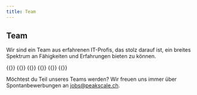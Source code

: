 ```yaml
---
title: Team
---
```


## Team

Wir sind ein Team aus erfahrenen IT-Profis, das stolz darauf ist, ein breites Spektrum an Fähigkeiten und Erfahrungen
bieten zu können.

<div class="row">
    {{<team-item
        name="Mathias Herzog"
        image="mathiasherzog.png"
        linkedin="mathias-herzog-888a6788"
        title="Infrastructure Artist und Brückenbauer zwischen Technik, Organisation und Management"
    >}}
    {{<team-item
        name="Johann Gyger"
        image="johanngyger.png"
        linkedin="johanngyger"
        title="Software Artist, Cloud Native Ambassador und passionierter Engineer"
    >}}
    {{<team-item
        name="Oliver Bähler"
        image="oliverbaehler.png"
        linkedin="oliver-b%C3%A4hler-8b182b175"
        title="Solution Architect und Cloud Native Maintainer"
    >}}
    {{<team-item
        name="Nicola Lüthi"
        image="nicolaluethi.png"
        linkedin="nicola-l%C3%BCthi-895045252"
        title="Cloud Native Engineer und Maintainer"
    >}}
    {{<team-item
        name="Lorenz Bischof"
        image="lorenzbischof.png"
        linkedin="lorenz-bischof"
        title="Cloud Native Engineer mit Fokus auf Benutzbarkeit, Sicherheit und Automatisierung"
    >}}
    {{<team-item
        name="Philipp Grogg"
        image="philippgrogg.png"
        linkedin="philipp-grogg-1a369012b"
        title="Senior DevOps Engineer, Senior Software Architect"
    >}}
</div>

Möchtest du Teil unseres Teams werden? Wir freuen uns immer über Spontanbewerbungen an jobs@peakscale.ch.

<!--
Möchtest du Teil unseres Teams werden? Dann schau dir unsere offenen Stellen an:

### Cloud Native Engineers/Architects (60-100%)

#### So sind wir

Modern und pragmatisch bewegen wir uns in einem dynamischen und technologisch anspruchsvollen Umfeld rund um die Themen
von Cloud Native Computing. Für unsere Kundinnen und Kunden entwickeln und optimieren wir evolutionäre Software- und
Infrastruktur-Lösungen, wir beraten in Themen der IT-Architektur und wir setzen uns für nachhaltige Ideen ein.

Bei uns stehen Leidenschaft und Eigenverantwortung an oberster Stelle. Unser Engagement in lokal und international
verankerten Communitys zeichnet uns aus. Deshalb suchen wir Personen, die uns auf unserem Weg mit Begeisterung und
Passion begleiten und es verstehen, sich selbst herausfordern. Bei uns arbeitest du in spannenden und vielseitigen
Kundenprojekten im Raum Bern.

#### Das zeichnet dich aus

Du bringst Erfahrung im Design und der Optimierung von komplexen und modernen Cloud-Native Architekturen mit.
Selbstverantwortung und Selbstüberwindung treiben dich an. Du kommunizierst leidenschaftlich und freust dich darauf, in
unterschiedlichen Community-Netzwerken mitzuwirken und unsere Firmenkultur mitzugestalten.

Herausforderungen begegnest du pragmatisch und mit einer Portion Humor. Du besitzt eine rasche Auffassung und ein
grosses Interesse für neue Themen. Kundenanliegen stehen bei uns im Zentrum, jedoch verstehst du es, diese zu challengen
und mit neuen Ideen zu begeistern.

#### Was bringst du mit

Dein Handwerk eines modernen IT-Spezialisten hast du gelernt und entwickelst es stetig weiter.

Du programmierst in einer modernen Programmiersprache und du automatisierst mit Infrastructure as Code und CI/CD
Pipelines vorzugsweise auf Public Cloud Umgebungen.

#### So geht es weiter

Sag uns, wie du mit uns die IT-Landschaft der Zukunft gestalten wirst. Kontaktiere uns auf LinkedIn oder schreib uns an
jobs@peakscale.ch. Nur Direktbewerbungen.
-->
